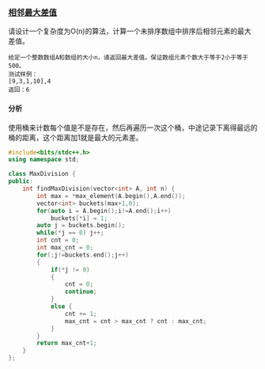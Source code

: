 ### [相邻最大差值](<https://www.nowcoder.com/practice/376ede61d9654bc09dd7d9fa9a4b0bcd?tpId=179&&tqId=34130&rp=1&ru=/ta/exam-other&qru=/ta/exam-other/question-ranking>)

请设计一个复杂度为O(n)的算法，计算一个未排序数组中排序后相邻元素的最大差值。

```
给定一个整数数组A和数组的大小n，请返回最大差值。保证数组元素个数大于等于2小于等于500。
测试样例：
[9,3,1,10],4
返回：6
```

#### 分析

使用桶来计数每个值是不是存在，然后再遍历一次这个桶，中途记录下离得最远的桶的距离，这个距离加1就是最大的元素差。

```c++
#include<bits/stdc++.h>
using namespace std;

class MaxDivision {
public:
    int findMaxDivision(vector<int> A, int n) {
        int max = *max_element(A.begin(),A.end());
        vector<int> buckets(max+1,0);
        for(auto i = A.begin();i!=A.end();i++)
            buckets[*i] = 1;
        auto j = buckets.begin();
        while(*j == 0) j++;
        int cnt = 0;
        int max_cnt = 0;
        for(;j!=buckets.end();j++)
        {
            if(*j != 0)
            {
                cnt = 0;
                continue;
            }
            else {
                cnt += 1;
                max_cnt = cnt > max_cnt ? cnt : max_cnt;
            }
        }
        return max_cnt+1;
    }
};
```

